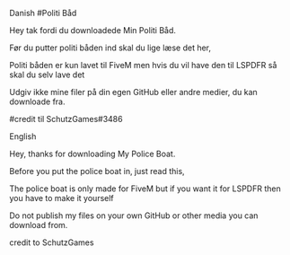 Danish
#Politi Båd

Hey tak fordi du downloadede Min Politi Båd.

Før du putter politi båden ind skal du lige læse det her,

Politi båden er kun lavet til FiveM men hvis du vil have den til LSPDFR så skal du selv lave det

Udgiv ikke mine filer på din egen GitHub eller andre medier, du kan downloade fra.

#credit til SchutzGames#3486

English

Hey, thanks for downloading My Police Boat.

Before you put the police boat in, just read this,

The police boat is only made for FiveM but if you want it for LSPDFR then you have to make it yourself

Do not publish my files on your own GitHub or other media you can download from.

credit to SchutzGames
